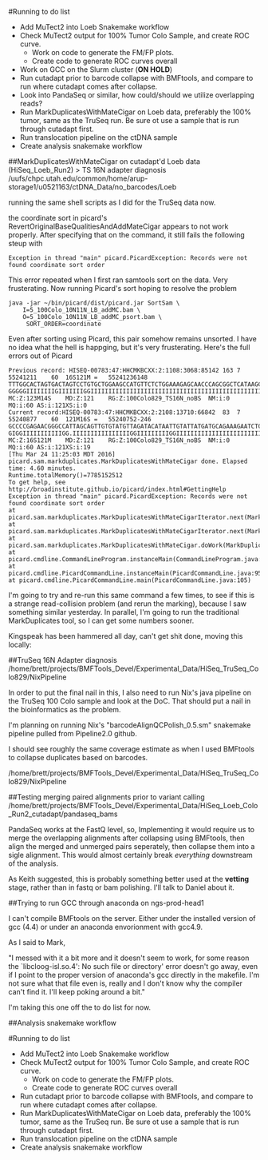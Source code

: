 #Running to do list
+ Add MuTect2 into Loeb Snakemake workflow
+ Check MuTect2 output for 100% Tumor Colo Sample, and create ROC curve.
    + Work on code to generate the FM/FP plots.
    + Create code to generate ROC curves overall
+ Work on GCC on the Slurm cluster (**ON HOLD**)
+ Run cutadapt prior to barcode collapse with BMFtools, and compare to run where cutadapt comes after collapse.
+ Look into PandaSeq or similar, how could/should we utilize overlapping reads?
+ Run MarkDuplicatesWithMateCigar on Loeb data, preferably the 100% tumor, same as the TruSeq run.  Be sure ot use a sample that is run through cutadapt first.
+ Run translocation pipeline on the ctDNA sample
+ Create analysis snakemake workflow

##MarkDuplicatesWithMateCigar on cutadapt'd Loeb data (HiSeq_Loeb_Run2) > TS 16N adapter diagnosis
    /uufs/chpc.utah.edu/common/home/arup-storage1/u0521163/ctDNA_Data/no_barcodes/Loeb

running the same shell scripts as I did for the TruSeq data now.  

the coordinate sort in picard's RevertOriginalBaseQualitiesAndAddMateCigar appears to not work properly.  After specifying that on the command, it still fails the following steup with

    Exception in thread "main" picard.PicardException: Records were not found coordinate sort order

This error repeated when I first ran samtools sort on the data.  Very frusterating.  Now running Picard's sort hoping to resolve the problem

    java -jar ~/bin/picard/dist/picard.jar SortSam \
        I=5_100Colo_10N11N_LB_addMC.bam \
        O=5_100Colo_10N11N_LB_addMC_psort.bam \
         SORT_ORDER=coordinate

Even after sorting using Picard, this pair somehow remains unsorted.  I have no idea what the hell is happging, but it's very frusterating.  Here's the full errors out of Picard

    Previous record: HISEQ-00783:47:HHCMKBCXX:2:1108:3068:85142	163	7	55241211	60	16S121M	=	55241236148	TTTGGCACTAGTGACTAGTCCTGTGCTGGAAGCCATGTTCTCTGGAAAGAGCAACCCAGCGGCTCATAAGCATAAGCGCGTGTGATGTGCCCCAACCAAACGACCGCCATGCACAACTTCCCTACCGGAGTTTTCAA	GGGGGIIIIIIIIGIIIIIIIGGIIIIIIIIIIIIIIIIIIIIIIIIIIIIIIIIIIIIIIIIIIIIIIIIIIIIIIIIIIIIIIIIIIIIIIIIIIIIIIGGIIIIIIGIIIIIIIIIIIIIIIIIIIIGGGIIII	MC:Z:123M14S	MD:Z:121	RG:Z:100Colo829_TS16N_noBS	NM:i:0	MQ:i:60	AS:i:121XS:i:0
    Current record:HISEQ-00783:47:HHCMKBCXX:2:2108:13710:66842	83	7	55240877	60	121M16S	=	55240752-246	GCCCCGAGAACGGGCCATTAGCAGTTGTGTATGTTAGATACATAATTGTATTATGATGCAGAAAGAATCTCTGAATGTGCAGTTATACCCAGTTGGTGACATGTTGGTACATCCATCCGAGAGTCATCGGCGGGCAG	GIGGIIIIIIIIIIIGG.IIIIIIIIIIIIIIIIGGIIIIIIIIIGGIIIIIIIIIIIIIIIIIIIIIIIIIIIIIIIIIIIIIIIIIIIIIIIIIIIIIIIIIIIIIIIIIIIIIIIIIIIIIIIIIIIIIGGGGG	MC:Z:16S121M	MD:Z:121	RG:Z:100Colo829_TS16N_noBS	NM:i:0	MQ:i:60	AS:i:121XS:i:19
    [Thu Mar 24 11:25:03 MDT 2016] picard.sam.markduplicates.MarkDuplicatesWithMateCigar done. Elapsed time: 4.60 minutes.
    Runtime.totalMemory()=7785152512
    To get help, see http://broadinstitute.github.io/picard/index.html#GettingHelp
    Exception in thread "main" picard.PicardException: Records were not found coordinate sort order
    at picard.sam.markduplicates.MarkDuplicatesWithMateCigarIterator.next(MarkDuplicatesWithMateCigarIterator.java:228)
    at picard.sam.markduplicates.MarkDuplicatesWithMateCigarIterator.next(MarkDuplicatesWithMateCigarIterator.java:47)
    at picard.sam.markduplicates.MarkDuplicatesWithMateCigar.doWork(MarkDuplicatesWithMateCigar.java:132)
    at picard.cmdline.CommandLineProgram.instanceMain(CommandLineProgram.java:209)
    at picard.cmdline.PicardCommandLine.instanceMain(PicardCommandLine.java:95)
    at picard.cmdline.PicardCommandLine.main(PicardCommandLine.java:105)

I'm going to try and re-run this same command a few times, to see if this is a strange read-collision problem (and rerun the marking), because I saw something similar yesterday. In parallel, I'm going to run the traditional MarkDuplicates tool, so I can get some numbers sooner.

Kingspeak has been hammered all day, can't get shit done, moving this locally:


##TruSeq 16N Adapter diagnosis
    /home/brett/projects/BMFTools_Devel/Experimental_Data/HiSeq_TruSeq_Colo829/NixPipeline

In order to put the final nail in this, I also need to run Nix's java pipeline on the TruSeq 100 Colo sample and look at the DoC.  That should put a nail in the bioinformatics as the problem.

I'm planning on running Nix's "barcodeAlignQCPolish_0.5.sm" snakemake pipeline pulled from Pipeline2.0 github.

I should see roughly the same coverage estimate as when I used BMFtools to collapse duplicates based on barcodes.

/home/brett/projects/BMFTools_Devel/Experimental_Data/HiSeq_TruSeq_Colo829/NixPipeline


##Testing merging paired alignments prior to variant calling
    /home/brett/projects/BMFTools_Devel/Experimental_Data/HiSeq_Loeb_Colo_Run2_cutadapt/pandaseq_bams

PandaSeq works at the FastQ level, so, Implementing it would require us to merge the overlapping alignments after collapsing using BMFtools, then align the merged and unmerged pairs seperately, then collapse them into a sigle alignment.  This would almost certainly break *everything* downstream of the analysis.

As Keith suggested, this is probably something better used at the **vetting** stage, rather than in fastq or bam polishing.  I'll talk to Daniel about it.

##Trying to run GCC through anaconda on ngs-prod-head1

I can't compile BMFtools on the server.  Either under the installed version of gcc (4.4) or under an anaconda envorionment with gcc4.9.

As I said to Mark,

"I messed with it a bit more and it doesn't seem to work, for some reason the `libcloog-isl.so.4': No such file or directory' error doesn't go away, even if I point to the proper version of anaconda's gcc directly in the makefile.  I'm not sure what that file even is, really and I don't know why the compiler can't find it.  I'll keep poking around a bit."  

I'm taking this one off the to do list for now.

##Analysis snakemake workflow

#Running to do list
+ Add MuTect2 into Loeb Snakemake workflow
+ Check MuTect2 output for 100% Tumor Colo Sample, and create ROC curve.
    + Work on code to generate the FM/FP plots.
    + Create code to generate ROC curves overall
+ Run cutadapt prior to barcode collapse with BMFtools, and compare to run where cutadapt comes after collapse.
+ Run MarkDuplicatesWithMateCigar on Loeb data, preferably the 100% tumor, same as the TruSeq run.  Be sure ot use a sample that is run through cutadapt first.
+ Run translocation pipeline on the ctDNA sample
+ Create analysis snakemake workflow
